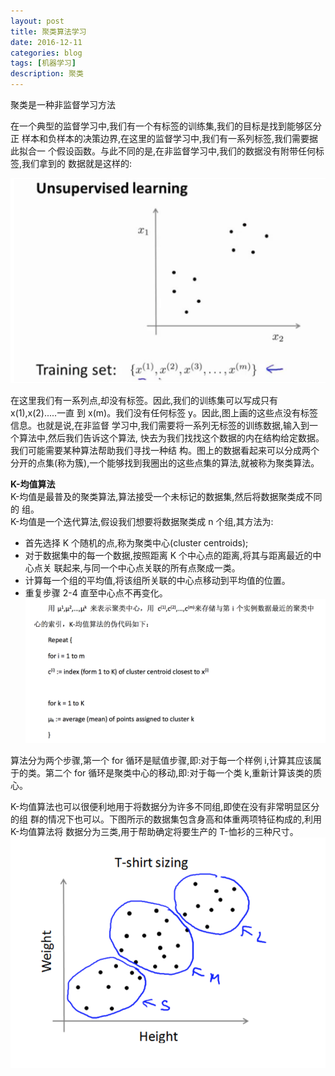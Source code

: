 ```yaml
---
layout: post
title: 聚类算法学习
date: 2016-12-11
categories: blog
tags: [机器学习]
description: 聚类
---
```


聚类是一种非监督学习方法      

在一个典型的监督学习中,我们有一个有标签的训练集,我们的目标是找到能够区分正
样本和负样本的决策边界,在这里的监督学习中,我们有一系列标签,我们需要据此拟合一 个假设函数。与此不同的是,在非监督学习中,我们的数据没有附带任何标签,我们拿到的 数据就是这样的:      

![](https://raw.githubusercontent.com/whuhan2013/myImage/master/machineLearning/class8/p1.png)

在这里我们有一系列点,却没有标签。因此,我们的训练集可以写成只有 x(1),x(2).....一直 到 x(m)。我们没有任何标签 y。因此,图上画的这些点没有标签信息。也就是说,在非监督 学习中,我们需要将一系列无标签的训练数据,输入到一个算法中,然后我们告诉这个算法, 快去为我们找找这个数据的内在结构给定数据。我们可能需要某种算法帮助我们寻找一种结 构。图上的数据看起来可以分成两个分开的点集(称为簇),一个能够找到我圈出的这些点集的算法,就被称为聚类算法。      

**K-均值算法**      
K-均值是最普及的聚类算法,算法接受一个未标记的数据集,然后将数据聚类成不同的 组。   
K-均值是一个迭代算法,假设我们想要将数据聚类成 n 个组,其方法为:   

- 首先选择 K 个随机的点,称为聚类中心(cluster centroids);      
- 对于数据集中的每一个数据,按照距离 K 个中心点的距离,将其与距离最近的中心点关
联起来,与同一个中心点关联的所有点聚成一类。     
- 计算每一个组的平均值,将该组所关联的中心点移动到平均值的位置。     
- 重复步骤 2-4 直至中心点不再变化。    
![](https://raw.githubusercontent.com/whuhan2013/myImage/master/machineLearning/class8/p2.png)

算法分为两个步骤,第一个 for 循环是赋值步骤,即:对于每一个样例 i,计算其应该属
于的类。第二个 for 循环是聚类中心的移动,即:对于每一个类 k,重新计算该类的质心。 

K-均值算法也可以很便利地用于将数据分为许多不同组,即使在没有非常明显区分的组 群的情况下也可以。下图所示的数据集包含身高和体重两项特征构成的,利用 K-均值算法将
数据分为三类,用于帮助确定将要生产的 T-恤衫的三种尺寸。    
![](https://raw.githubusercontent.com/whuhan2013/myImage/master/machineLearning/class8/p3.png)

